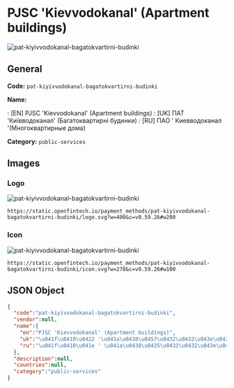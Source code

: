 
# PJSC 'Kievvodokanal' (Apartment buildings) 
![pat-kiyivvodokanal-bagatokvartirni-budinki](https://static.openfintech.io/payment_methods/pat-kiyivvodokanal-bagatokvartirni-budinki/logo.svg?w=400&c=v0.59.26#w200)  

## General 
**Code:** `pat-kiyivvodokanal-bagatokvartirni-budinki` 
 
**Name:** 
 
:	[EN] PJSC 'Kievvodokanal' (Apartment buildings) 
:	[UK] ПАТ 'Київводоканал' (Багатоквартирні будинки) 
:	[RU] ПАО ' Киевводоканал '(Многоквартирные дома) 
 
**Category:** `public-services` 
 

## Images 

### Logo 
![pat-kiyivvodokanal-bagatokvartirni-budinki](https://static.openfintech.io/payment_methods/pat-kiyivvodokanal-bagatokvartirni-budinki/logo.svg?w=400&c=v0.59.26#w200)  

```
https://static.openfintech.io/payment_methods/pat-kiyivvodokanal-bagatokvartirni-budinki/logo.svg?w=400&c=v0.59.26#w200
```  

### Icon 
![pat-kiyivvodokanal-bagatokvartirni-budinki](https://static.openfintech.io/payment_methods/pat-kiyivvodokanal-bagatokvartirni-budinki/icon.svg?w=278&c=v0.59.26#w100)  

```
https://static.openfintech.io/payment_methods/pat-kiyivvodokanal-bagatokvartirni-budinki/icon.svg?w=278&c=v0.59.26#w100
```  

## JSON Object 

```json
{
  "code":"pat-kiyivvodokanal-bagatokvartirni-budinki",
  "vendor":null,
  "name":{
    "en":"PJSC 'Kievvodokanal' (Apartment buildings)",
    "uk":"\u041f\u0410\u0422 '\u041a\u0438\u0457\u0432\u0432\u043e\u0434\u043e\u043a\u0430\u043d\u0430\u043b' (\u0411\u0430\u0433\u0430\u0442\u043e\u043a\u0432\u0430\u0440\u0442\u0438\u0440\u043d\u0456 \u0431\u0443\u0434\u0438\u043d\u043a\u0438)",
    "ru":"\u041f\u0410\u041e ' \u041a\u0438\u0435\u0432\u0432\u043e\u0434\u043e\u043a\u0430\u043d\u0430\u043b '(\u041c\u043d\u043e\u0433\u043e\u043a\u0432\u0430\u0440\u0442\u0438\u0440\u043d\u044b\u0435 \u0434\u043e\u043c\u0430)"
  },
  "description":null,
  "countries":null,
  "category":"public-services"
}
```  
